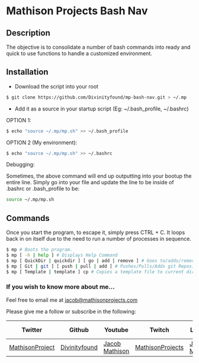# Mathison Projects Bash Nav

## Description

The objective is to consolidate a number of bash commands into ready and quick to use functions to handle a customized environment.

## Installation

- Download the script into your root
```sh
$ git clone https://github.com/Divinityfound/mp-bash-nav.git > ~/.mp
```

- Add it as a source in your startup script (Eg: ~/.bash_profile, ~/.bashrc)

OPTION 1:
```sh
$ echo "source ~/.mp/mp.sh" >> ~/.bash_profile
```

OPTION 2 (My environment):
```sh
$ echo "source ~/.mp/mp.sh" >> ~/.bashrc
```

Debugging:

Sometimes, the above command will end up outputting into your bootup the entire line. Simply go into your file and update the line to be inside of .bashrc or .bash_profile to be:

```sh
source ~/.mp/mp.sh
```

## Commands

Once you start the program, to escape it, simply press CTRL + C. It loops back in on itself due to the need to run a number of processes in sequence.

```sh
$ mp # Boots the program.
$ mp [ -h | help ] # Displays Help Command
$ mp [ QuickDir | quickdir ] [ go | add | remove ] # Goes to/adds/removes directory
$ mp [ Git | git ] [ push | pull | add ] # Pushes/Pulls/Adds git Repository
$ mp [ Template | template ] cp # Copies a template file to current directory
```

### If you wish to know more about me...

Feel free to email me at jacob@mathisonprojects.com

Please give me a follow or subscribe in the following:

|Twitter|Github|Youtube|Twitch|Linkedin|Personal Site|
| ----- | ---- | ----- | ---- | ------ | ----------- |
|[MathisonProject](https://twitter.com/MathisonProject)|[Divinityfound](https://github.com/Divinityfound)|[Jacob Mathison](https://www.youtube.com/channel/UCNNxB1TRbdJxE_y51sJb9DA)|[MathisonProjects](http://twitch.tv/mathisonprojects)|[Jacob Mathison](https://www.linkedin.com/in/jacob-a-mathison-62359912/)|[Mathison Projects](http://mathisonprojects.com)|
